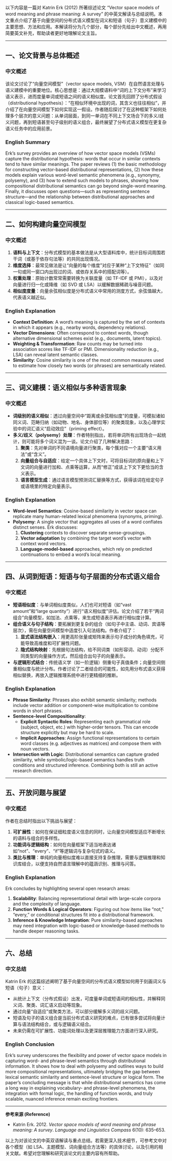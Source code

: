 以下内容是一篇对 Katrin Erk (2012) 所著综述论文 “Vector space models of word meaning and phrase meaning: A survey” 的中英文解读与总结说明。本文重点介绍了基于向量空间的分布式语义模型在词义和短语（句子）意义建模中的主要思想、方法和应用。本解读将分为几个部分，每个部分先给出中文概述，再用简要英文补充，帮助读者更好地理解论文主旨。

---
## 一、论文背景与总体概述

### 中文概述
该论文讨论了“向量空间模型”（vector space models, VSM）在自然语言处理与语义建模中的重要地位。核心思想是：通过大规模语料中“词的上下文分布”来学习语义表示，进而度量单词或短语之间的语义相似度。论文首先回顾了分布式假设（distributional hypothesis）：“在相似环境中出现的词，其含义也往往相似”，并介绍了在向量空间模型下如何实现这一假设。作者随后探讨了在这种框架下如何处理多个层次的意义问题：从单词层面，到同一单词在不同上下文场合下的多义/歧义问题，再到短语甚至句子级别的语义组合，最终展望了分布式语义模型在更复杂语义任务中的应用前景。

### English Summary
Erk’s survey provides an overview of how vector space models (VSMs) capture the distributional hypothesis: words that occur in similar contexts tend to have similar meanings. The paper reviews (1) the basic methodology for constructing vector-based distributional representations, (2) how these models explain various word-level semantic phenomena (e.g., synonymy, polysemy), and (3) how to extend such models to phrases, showing how compositional distributional semantics can go beyond single-word meaning. Finally, it discusses open questions—such as representing sentence structure—and the relationship between distributional approaches and classical logic-based semantics.

---
## 二、如何构建向量空间模型

### 中文概述
1. **语料与上下文**：分布式模型的基本做法是从大型语料库中，统计目标词周围若干词（或基于依存句法等）的共同出现情况。  
2. **维度选择**：最常见做法是让“向量的每个维度”对应于某种“上下文特征”（如同一句或同一窗口内出现过的词、或依存关系中的搭配词等）。  
3. **权重处理**：原始计数常常需要转换为关联度量（如 TF-IDF 或 PMI），以及对向量进行归一化或降维（如 SVD 或 LSA）以缓解数据稀疏与噪音问题。  
4. **相似度度量**：向量余弦相似度是分布式语义中常用的测度方式，余弦值越大，代表语义越近似。

### English Explanation
- **Context Definition**: A word’s meaning is captured by the set of contexts in which it appears (e.g., nearby words, dependency relations).  
- **Vector Dimensions**: Often correspond to context words, though alternative dimensional schemes exist (e.g., documents, latent topics).  
- **Weighting & Transformation**: Raw counts may be turned into association scores like TF-IDF or PMI. Dimensionality reduction (e.g., LSA) can reveal latent semantic classes.  
- **Similarity**: Cosine similarity is one of the most common measures used to estimate how closely two words (or phrases) are semantically related.

---
## 三、词义建模：语义相似与多种语言现象

### 中文概述
- **词级别的语义相似**：透过向量空间中“距离或余弦相似度”的度量，可模拟诸如同义词、范畴归纳（如动物、地名、身体部位等）的聚类现象，以及心理学实验中的词汇语义“启动效应”（priming effect）。  
- **多义/歧义（polysemy）处理**：作者特别指出，若将单词所有出现场合一起统计，则可能将多个词义混为一谈。论文介绍了几种解决思路：  
  1. **聚类**：先对单词的不同语境向量进行聚类，每个簇对应一个主要“语义用法”或“含义”。  
  2. **向量组合与自适应**：给定一个具体上下文时，可将目标词的原向量和上下文词的向量进行加和、点乘等运算，从而“修正”成该上下文下更恰当的含义表示。  
  3. **语言模型生成**：通过语言模型预测词汇替换等方式，获得该词在给定句子或语境里的特定向量表示。  

### English Explanation
- **Word-level Semantics**: Cosine-based similarity in vector space can replicate many human-related lexical phenomena (synonyms, priming).  
- **Polysemy**: A single vector that aggregates all uses of a word conflates distinct senses. Erk discusses:  
  1. **Clustering** contexts to discover separate sense-groupings.  
  2. **Vector adaptation** by combining the target word’s vector with context word vectors.                                                  
  3. **Language-model-based** approaches, which rely on predicted continuations to embed a word’s local meaning.

---
## 四、从词到短语：短语与句子层面的分布式语义组合

### 中文概述
- **短语相似度**：与单词相似度类似，人们也可对短语（如“vast amount”和“large quantity”）进行“语义相似度”评估。论文介绍了若干“两词组合”向量模型，如加法、点乘等，来生成短语表示再进行相似度计算。  
- **组合语义与句子结构**：要拓展到更复杂的组合（如句子中主语、动词、宾语等层次），需在向量空间模型中适度引入句法结构。作者介绍了：  
  1. **显式语法结构嵌入**：用更高阶张量或矩阵来表示句子成分的角色填充，可能导致高维度和可扩展性问题。  
  2. **隐式结构映射**：先根据句法结构，给不同词类（如形容词、动词）分配不同类型的向量操作方式，然后组合出句子的向量表示。  
- **与逻辑形式结合**：传统语义学（如一阶逻辑）侧重句子真值条件；向量空间侧重相似度与统计分布。作者讨论了二者结合的可能性，如先用分布式语义获得相似替换，再放入逻辑推理系统中进行更精细的推断。

### English Explanation
- **Phrase Similarity**: Phrases also exhibit semantic similarity; methods include vector addition or component-wise multiplication to combine words in short phrases.  
- **Sentence-level Compositionality**:  
  - **Explicit Syntactic Roles**: Representing each grammatical role (subject, object, etc.) with higher-order tensors. This can encode structure explicitly but may be hard to scale.  
  - **Implicit Approaches**: Assign functional representations to certain word classes (e.g. adjectives as matrices) and compose them with noun vectors.  
- **Intersection with Logic**: Distributional semantics can capture graded similarity, while symbolic/logic-based semantics handles truth conditions and structured inference. Combining both is still an active research direction.

---
## 五、开放问题与展望

### 中文概述
作者在总结时指出以下挑战与展望：
1. **可扩展性**：如何在保证细粒度语义信息的同时，让向量空间模型适应不断增长的语料与组合的多样性。  
2. **功能词与逻辑结构**：如何在向量框架下适当地表达诸如“not”、“every”、“if”等逻辑词与复杂句式的语义。  
3. **类比与推理**：单纯的向量相似度难以直接支持复杂推理，需要与逻辑推理和知识库结合，以便支持自然语言理解中的蕴涵识别、推理与问答。  

### English Explanation
Erk concludes by highlighting several open research areas:
1. **Scalability**: Balancing representational detail with large-scale corpora and the complexity of language.  
2. **Function Words & Logical Operators**: Figuring out how items like “not,” “every,” or conditional structures fit into a distributional framework.  
3. **Inference & Knowledge Integration**: Pure similarity-based approaches may need integration with logic-based or knowledge-based methods to handle deeper reasoning tasks.

---
## 六、总结

### 中文总结
Katrin Erk 的这篇综述阐明了基于向量空间的分布式语义模型如何用于刻画词义与短语（句子）意义：  
- 从统计上下文（分布式假设）出发，可度量单词或短语间的相似性，并解释同义词、聚类、词汇语义启动等现象。  
- 通过向量“自适应”或聚类方法，可以部分缓解多义词的歧义问题。  
- 短语及句子的语义组合是当前分布式语义研究的难点，已有很多尝试将向量计算与语法结构结合，或与逻辑语义结合。  
- 未来仍需在可扩展性、功能词处理以及更深层推理能力方面进行深入研究。

### English Conclusion
Erk’s survey underscores the flexibility and power of vector space models in capturing word- and phrase-level semantics through distributional information. It shows how to deal with polysemy and outlines ways to build more compositional representations, ultimately bridging the gap between lexical semantic similarity and sentence-level structure or logical form. The paper’s concluding message is that while distributional semantics has come a long way in explaining vocabulary- and phrase-level phenomena, the integration with formal logic, the handling of function words, and truly scalable, nuanced inference remain exciting frontiers.

---

**参考来源 (Reference)**  
- Katrin Erk. 2012. *Vector space models of word meaning and phrase meaning: A survey*. *Language and Linguistics Compass* 6(10): 635–653.

以上为对该论文的中英双语解读与重点总结。若需更深入技术细节，可参考文中对各个模型（如 LSA、主题模型、词向量组合方法等）的具体讨论，以及引用的相关文献。希望对您理解和研究该论文的主要内容有所帮助。